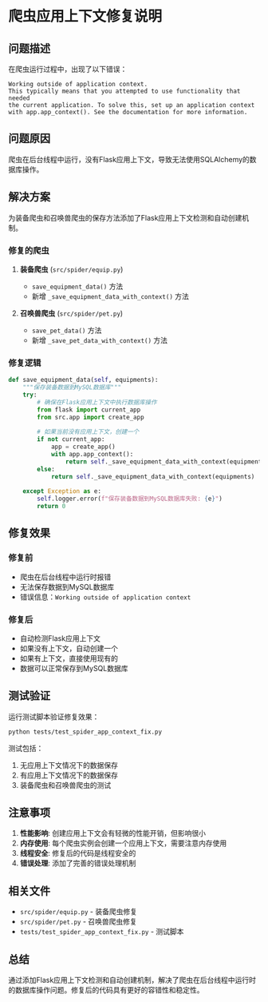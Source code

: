 # 爬虫应用上下文修复说明

## 问题描述

在爬虫运行过程中，出现了以下错误：

```
Working outside of application context.
This typically means that you attempted to use functionality that needed
the current application. To solve this, set up an application context
with app.app_context(). See the documentation for more information.
```

## 问题原因

爬虫在后台线程中运行，没有Flask应用上下文，导致无法使用SQLAlchemy的数据库操作。

## 解决方案

为装备爬虫和召唤兽爬虫的保存方法添加了Flask应用上下文检测和自动创建机制。

### 修复的爬虫

1. **装备爬虫** (`src/spider/equip.py`)
   - `save_equipment_data()` 方法
   - 新增 `_save_equipment_data_with_context()` 方法

2. **召唤兽爬虫** (`src/spider/pet.py`)
   - `save_pet_data()` 方法
   - 新增 `_save_pet_data_with_context()` 方法

### 修复逻辑

```python
def save_equipment_data(self, equipments):
    """保存装备数据到MySQL数据库"""
    try:
        # 确保在Flask应用上下文中执行数据库操作
        from flask import current_app
        from src.app import create_app
        
        # 如果当前没有应用上下文，创建一个
        if not current_app:
            app = create_app()
            with app.app_context():
                return self._save_equipment_data_with_context(equipments)
        else:
            return self._save_equipment_data_with_context(equipments)
            
    except Exception as e:
        self.logger.error(f"保存装备数据到MySQL数据库失败: {e}")
        return 0
```

## 修复效果

### 修复前
- 爬虫在后台线程中运行时报错
- 无法保存数据到MySQL数据库
- 错误信息：`Working outside of application context`

### 修复后
- 自动检测Flask应用上下文
- 如果没有上下文，自动创建一个
- 如果有上下文，直接使用现有的
- 数据可以正常保存到MySQL数据库

## 测试验证

运行测试脚本验证修复效果：

```bash
python tests/test_spider_app_context_fix.py
```

测试包括：
1. 无应用上下文情况下的数据保存
2. 有应用上下文情况下的数据保存
3. 装备爬虫和召唤兽爬虫的测试

## 注意事项

1. **性能影响**: 创建应用上下文会有轻微的性能开销，但影响很小
2. **内存使用**: 每个爬虫实例会创建一个应用上下文，需要注意内存使用
3. **线程安全**: 修复后的代码是线程安全的
4. **错误处理**: 添加了完善的错误处理机制

## 相关文件

- `src/spider/equip.py` - 装备爬虫修复
- `src/spider/pet.py` - 召唤兽爬虫修复
- `tests/test_spider_app_context_fix.py` - 测试脚本

## 总结

通过添加Flask应用上下文检测和自动创建机制，解决了爬虫在后台线程中运行时的数据库操作问题。修复后的代码具有更好的容错性和稳定性。
